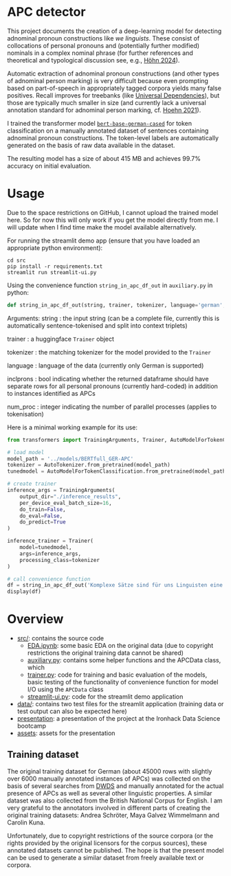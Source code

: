 # APC detector

This project documents the creation of a deep-learning model for detecting adnominal pronoun constructions like *we linguists*. These consist of collocations of personal pronouns and (potentially further modified) nominals in a complex nominal phrase (for further references and theoretical and typological discussion see, e.g., [Höhn 2024](https://doi.org/10.1515/lingty-2023-0080)).

Automatic extraction of adnominal pronoun constructions (and other types of adnominal person marking) is very difficult because even prompting based on part-of-speech in appropriately tagged corpora yields many false positives. Recall improves for treebanks (like [Universal Dependencies](https://universaldependencies.org/)), but those are typically much smaller in size (and currently lack a universal annotation standard for adnominal person marking, cf. [Hoehn 2021](https://aclanthology.org/2021.udw-1.6/)).

I trained the transformer model [`bert-base-german-cased`](https://huggingface.co/google-bert/bert-base-german-cased) for token classification on a manually annotated dataset of sentences containing adnominal pronoun constructions. The token-level labels are automatically generated on the basis of raw data available in the dataset. 

The resulting model has a size of about 415 MB and achieves 99.7% accuracy on initial evaluation.

# Usage

Due to the space restrictions on GitHub, I cannot upload the trained model here. So for now this will only work if you get the model directly from me. I will update when I find time make the model available alternatively. 

For running the streamlit demo app (ensure that you have loaded an appropriate python environment):

```shell
cd src
pip install -r requirements.txt
streamlit run streamlit-ui.py 
```

Using the convenience function `string_in_apc_df_out` in `auxiliary.py` in python:

```python
def string_in_apc_df_out(string, trainer, tokenizer, language='german', inclprons=True, num_proc=4):
```

Arguments: 
string
:   the input string (can be a complete file, currently this is automatically sentence-tokenised and split into context triplets)

trainer
:   a huggingface `Trainer` object

tokenizer
:   the matching tokenizer for the model provided to the `Trainer`

language
:   language of the data (currently only German is supported)

inclprons
:   bool indicating whether the returned dataframe should have separate rows for all personal pronouns (currently hard-coded) in addition to instances identified as APCs

num_proc
:   integer indicating the number of parallel processes (applies to tokenisation)


Here is a minimal working example for its use:

```python
from transformers import TrainingArguments, Trainer, AutoModelForTokenClassification, AutoTokenizer

# load model
model_path = '../models/BERTfull_GER-APC'
tokenizer = AutoTokenizer.from_pretrained(model_path)
tunedmodel = AutoModelForTokenClassification.from_pretrained(model_path)

# create trainer
inference_args = TrainingArguments(
    output_dir="./inference_results",
    per_device_eval_batch_size=16,
    do_train=False,
    do_eval=False,
    do_predict=True
)

inference_trainer = Trainer(
    model=tunedmodel,
    args=inference_args,
    processing_class=tokenizer
)

# call convenience function 
df = string_in_apc_df_out('Komplexe Sätze sind für uns Linguisten eine Freude.', inference_trainer, tokenizer, language='german', inclprons=True, num_proc=6)
display(df)
```

# Overview

- [src/](src/): contains the source code
  - [EDA.ipynb](src/EDA.ipynb): some basic EDA on the original data (due to copyright restrictions the original training data cannot be shared)
  - [auxiliary.py](src/auxiliary.py): contains some helper functions and the APCData class, which 
  - [trainer.py](src/trainer.py): code for training and basic evaluation of the models, basic testing of the functionality of convenience function for model I/O using the `APCData` class 
  - [streamlit-ui.py](src/streamlit-ui.py): code for the streamlit demo application
- [data/](data/): contains two test files for the streamlit application (training data or test output can also be expected here)
- [presentation](presentation/): a presentation of the project at the Ironhack Data Science bootcamp
- [assets](assets/): assets for the presentation


## Training dataset

The original training dataset for German (about 45000 rows with slightly over 6000 manually annotated instances of APCs) was collected on the basis of several searches from [DWDS](https://www.dwds.de/) and manually annotated for the actual presence of APCs as well as several other linguistic properties. A similar dataset was also collected from the British National Corpus for English. 
I am very grateful to the annotators involved in different parts of creating the original training datasets: Andrea Schröter, Maya Galvez Wimmelmann and Carolin Kuna.

Unfortunately, due to copyright restrictions of the source corpora (or the rights provided by the original licensors for the corpus sources), these annotated datasets cannot be published. The hope is that the present model can be used to generate a similar dataset from freely available text or corpora.


